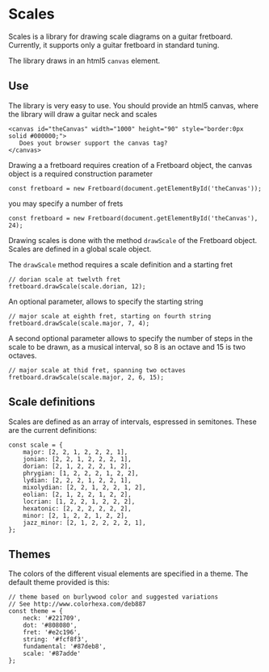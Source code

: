 # Scales

Scales is a library for drawing scale diagrams on a guitar fretboard.
Currently, it supports only a guitar fretboard in standard tuning.

The library draws in an html5 `canvas` element.

## Use

The library is very easy to use.
You should provide an html5 canvas, where the library will draw a guitar neck and scales

    <canvas id="theCanvas" width="1000" height="90" style="border:0px solid #000000;">
       Does yout browser support the canvas tag?
    </canvas>

Drawing a a fretboard requires creation of a Fretboard object, the canvas object is a required construction parameter

    const fretboard = new Fretboard(document.getElementById('theCanvas'));

you may specify a number of frets

    const fretboard = new Fretboard(document.getElementById('theCanvas'), 24);

Drawing scales is done with the method `drawScale` of the Fretboard object. Scales are defined in a global scale object.

The `drawScale` method requires a scale definition and a starting fret

	// dorian scale at twelvth fret
    fretboard.drawScale(scale.dorian, 12);

An optional parameter, allows to specify the starting string

	// major scale at eighth fret, starting on fourth string
    fretboard.drawScale(scale.major, 7, 4);

A second optional parameter allows to specify the number of steps in the scale to be drawn, as a musical interval, so 8 is an octave and 15 is two octaves.

    // major scale at thid fret, spanning two octaves 
    fretboard.drawScale(scale.major, 2, 6, 15);

## Scale definitions

Scales are defined as an array of intervals, espressed in semitones. These are the current definitions:

	const scale = {
	    major: [2, 2, 1, 2, 2, 2, 1],
	    jonian: [2, 2, 1, 2, 2, 2, 1],
	    dorian: [2, 1, 2, 2, 2, 1, 2],
	    phrygian: [1, 2, 2, 2, 1, 2, 2],
	    lydian: [2, 2, 2, 1, 2, 2, 1],
	    mixolydian: [2, 2, 1, 2, 2, 1, 2],
	    eolian: [2, 1, 2, 2, 1, 2, 2],
	    locrian: [1, 2, 2, 1, 2, 2, 2],
	    hexatonic: [2, 2, 2, 2, 2, 2],
	    minor: [2, 1, 2, 2, 1, 2, 2],
	    jazz_minor: [2, 1, 2, 2, 2, 2, 1],
	};

## Themes

The colors of the different visual elements are specified in a theme.
The default theme provided is this:

	// theme based on burlywood color and suggested variations
	// See http://www.colorhexa.com/deb887
	const theme = {
	    neck: '#221709',
	    dot: '#808080',
	    fret: '#e2c196',
	    string: '#fcf8f3',
	    fundamental: '#87deb8',
	    scale: '#87adde'
	};

